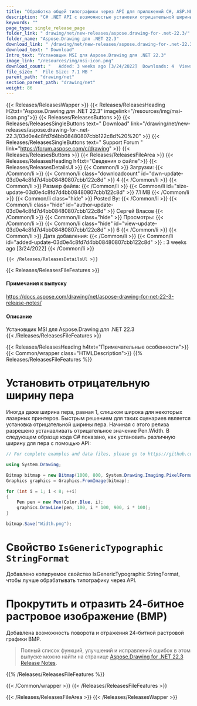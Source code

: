 ```yaml
---
title: "Обработка общей типографики через API для приложений C#, ASP.NET"
description: "C# .NET API с возможностью установки отрицательной ширины пера для четкой печати графики. Добавлено копируемое свойство IsGenericTypographic для улучшения типографики."
keywords: ""
page_type: single_release_page
folder_link: " drawing/net/new-releases/aspose.drawing-for-.net-22.3/"
folder_name: "Aspose.Drawing для .NET 22.3"
download_link: " /drawing/net/new-releases/aspose.drawing-for-.net-22.3/03d0e4c8fd7d4bb08480807cbb122c8d"
download_text: " Download"
Intro_text: "Установщик MSI для Aspose.Drawing для .NET 22.3"
image_link: "/resources/img/msi-icon.png"
download_count: "   Added: 3 weeks ago [3/24/2022]  Downloads: 4  Views: 5"
file_size: "  File Size: 7.1 MB "
parent_path: "drawing/net"
section_parent_path: "drawing/net"
weight: 86
---
```


{{< Releases/ReleasesWapper >}}
{{< Releases/ReleasesHeading H2txt="Aspose.Drawing для .NET 22.3" imagelink="/resources/img/msi-icon.png">}}
{{< Releases/ReleasesButtons >}}
{{< Releases/ReleasesSingleButtons text=" Download" link="/drawing/net/new-releases/aspose.drawing-for-.net-22.3/03d0e4c8fd7d4bb08480807cbb122c8d%20%20" >}}
{{< Releases/ReleasesSingleButtons text=" Support Forum " link="https://forum.aspose.com/c/drawing" >}}
{{< Releases/ReleasesButtons >}}
{{< Releases/ReleasesFileArea >}}
{{< Releases/ReleasesHeading h4txt="Сведения о файле">}}
{{< Releases/ReleasesDetailsUl >}}
{{< Common/li >}} Загрузки: {{< /Common/li >}}
{{< Common/li class="downloadcount" id="dwn-update-03d0e4c8fd7d4bb08480807cbb122c8d" >}} 4 {{< /Common/li >}}
{{< Common/li >}} Размер файла: {{< /Common/li >}}
{{< Common/li id="size-update-03d0e4c8fd7d4bb08480807cbb122c8d" >}} 7.1 MB {{< /Common/li >}}
{{< Common/li  class="hide" >}} Posted By: {{< /Common/li >}}
{{< Common/li class="hide" id="author-update-03d0e4c8fd7d4bb08480807cbb122c8d" >}} Сергей Власов {{< /Common/li >}}
{{< Common/li class="hide" >}} Просмотры: {{< /Common/li >}}
{{< Common/li class="hide" id="view-update-03d0e4c8fd7d4bb08480807cbb122c8d" >}} 6 {{< /Common/li >}}
{{< Common/li >}} Дата добавления: {{< /Common/li >}}
{{< Common/li id="added-update-03d0e4c8fd7d4bb08480807cbb122c8d" >}} : 3 weeks ago [3/24/2022] {{< /Common/li >}}

    {{< /Releases/ReleasesDetailsUl >}}

{{< Releases/ReleasesFileFeatures >}}
<h4>Примечания к выпуску</h4><div> <a href="https://docs.aspose.com/drawing/net/aspose-drawing-for-net-22-3-release-notes/">https://docs.aspose.com/drawing/net/aspose-drawing-for-net-22-3-release-notes/</a></div><h4> Описание</h4><div class="HTMLDescription"> Установщик MSI для Aspose.Drawing для .NET 22.3</div>
{{< /Releases/ReleasesFileFeatures >}}

{{< Releases/ReleasesHeading h4txt="Примечательные особенности">}}
{{< Common/wrapper class="HTMLDescription">}}
{{% Releases/ReleasesFileFeatures %}}

# Установить отрицательную ширину пера

Иногда даже ширина пера, равная 1, слишком широка для некоторых лазерных принтеров. Быстрым решением для таких сценариев является установка отрицательной ширины пера. Начиная с этого релиза разрешено устанавливать отрицательное значение Pen.Width. В следующем образце кода C# показано, как установить различную ширину для пера с помощью API:

```csharp
// For complete examples and data files, please go to https://github.com/aspose-drawing/Aspose.Drawing-for-.NET

using System.Drawing;

Bitmap bitmap = new Bitmap(1000, 800, System.Drawing.Imaging.PixelFormat.Format32bppPArgb);
Graphics graphics = Graphics.FromImage(bitmap);

for (int i = 1; i < 8; ++i)
{
    Pen pen = new Pen(Color.Blue, i);
    graphics.DrawLine(pen, 100, i * 100, 900, i * 100);
}

bitmap.Save("Width.png");
```

# Свойство `IsGenericTypographic` `StringFormat`

Добавлено копируемое свойство IsGenericTypographic StringFormat, чтобы лучше обрабатывать типографику через API.

# Прокрутить и отразить 24-битное растровое изображение (BMP)

Добавлена возможность поворота и отражения 24-битной растровой графики BMP.

> Полный список функций, улучшений и исправлений ошибок в этом выпуске можно найти на странице [Aspose.Drawing for .NET 22.3 Release Notes](https://docs.aspose.com/drawing/net/aspose-drawing-for-net-22-3-release-notes/).

{{% /Releases/ReleasesFileFeatures %}}

{{< /Common/wrapper >}}
{{< /Releases/ReleasesFileFeatures >}}

{{< /Releases/ReleasesFileArea >}}
{{< /Releases/ReleasesWapper >}}

